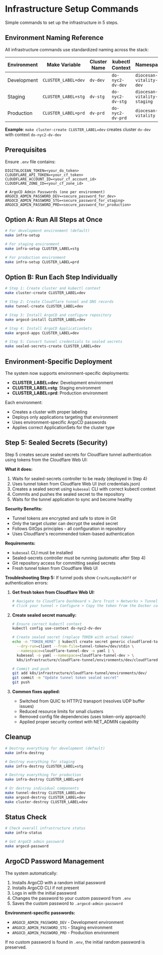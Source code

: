 # Infrastructure Setup Commands

Simple commands to set up the infrastructure in 5 steps.

## Environment Naming Reference

All infrastructure commands use standardized naming across the stack:

| Environment | Make Variable       | Cluster Name | kubectl Context  | Namespace                   | ArgoCD URL                              |
| ----------- | ------------------- | ------------ | ---------------- | --------------------------- | --------------------------------------- |
| Development | `CLUSTER_LABEL=dev` | `dv-dev`     | `do-nyc2-dv-dev` | `diocesan-vitality-dev`     | https://dev.argocd.diocesanvitality.org |
| Staging     | `CLUSTER_LABEL=stg` | `dv-stg`     | `do-nyc2-dv-stg` | `diocesan-vitality-staging` | https://stg.argocd.diocesanvitality.org |
| Production  | `CLUSTER_LABEL=prd` | `dv-prd`     | `do-nyc2-dv-prd` | `diocesan-vitality`         | https://prd.argocd.diocesanvitality.org |

**Example**: `make cluster-create CLUSTER_LABEL=dev` creates cluster `dv-dev` with context `do-nyc2-dv-dev`

## Prerequisites

Ensure `.env` file contains:

```
DIGITALOCEAN_TOKEN=<your_do_token>
CLOUDFLARE_API_TOKEN=<your_cf_token>
CLOUDFLARE_ACCOUNT_ID=<your_cf_account_id>
CLOUDFLARE_ZONE_ID=<your_cf_zone_id>

# ArgoCD Admin Passwords (one per environment)
ARGOCD_ADMIN_PASSWORD_DEV=<secure_password_for_dev>
ARGOCD_ADMIN_PASSWORD_STG=<secure_password_for_staging>
ARGOCD_ADMIN_PASSWORD_PRD=<secure_password_for_production>
```

## Option A: Run All Steps at Once

```bash
# For development environment (default)
make infra-setup

# For staging environment
make infra-setup CLUSTER_LABEL=stg

# For production environment
make infra-setup CLUSTER_LABEL=prd
```

## Option B: Run Each Step Individually

```bash
# Step 1: Create cluster and kubectl context
make cluster-create CLUSTER_LABEL=dev

# Step 2: Create Cloudflare tunnel and DNS records
make tunnel-create CLUSTER_LABEL=dev

# Step 3: Install ArgoCD and configure repository
make argocd-install CLUSTER_LABEL=dev

# Step 4: Install ArgoCD ApplicationSets
make argocd-apps CLUSTER_LABEL=dev

# Step 5: Convert tunnel credentials to sealed secrets
make sealed-secrets-create CLUSTER_LABEL=dev
```

## Environment-Specific Deployment

The system now supports environment-specific deployments:

- **CLUSTER_LABEL=dev**: Development environment
- **CLUSTER_LABEL=stg**: Staging environment
- **CLUSTER_LABEL=prd**: Production environment

Each environment:

- Creates a cluster with proper labeling
- Deploys only applications targeting that environment
- Uses environment-specific ArgoCD passwords
- Applies correct ApplicationSets for the cluster type

## Step 5: Sealed Secrets (Security)

Step 5 creates secure sealed secrets for Cloudflare tunnel authentication using tokens from the Cloudflare Web UI:

**What it does:**

1. Waits for sealed-secrets controller to be ready (deployed in Step 4)
2. Uses tunnel token from Cloudflare Web UI (not credentials.json)
3. Creates a sealed secret using `kubeseal` CLI with correct kubectl context
4. Commits and pushes the sealed secret to the repository
5. Waits for the tunnel application to sync and become healthy

**Security Benefits:**

- Tunnel tokens are encrypted and safe to store in Git
- Only the target cluster can decrypt the sealed secret
- Follows GitOps principles - all configuration in repository
- Uses Cloudflare's recommended token-based authentication

**Requirements:**

- `kubeseal` CLI must be installed
- Sealed-secrets controller must be running (automatic after Step 4)
- Git repository access for committing sealed secrets
- Fresh tunnel token from Cloudflare Web UI

**Troubleshooting Step 5:**
If tunnel pods show `CrashLoopBackOff` or authentication errors:

1. **Get fresh token from Cloudflare Web UI:**

   ```bash
   # Navigate to Cloudflare Dashboard > Zero Trust > Networks > Tunnels
   # Click your tunnel > Configure > Copy the token from the Docker command
   ```

2. **Create sealed secret manually:**

   ```bash
   # Ensure correct kubectl context
   kubectl config use-context do-nyc2-dv-dev

   # Create sealed secret (replace TOKEN with actual token)
   echo -n "TOKEN_HERE" | kubectl create secret generic cloudflared-token \
     --dry-run=client --from-file=tunnel-token=/dev/stdin \
     --namespace=cloudflare-tunnel-dev -o yaml | \
     kubeseal -o yaml --namespace=cloudflare-tunnel-dev > \
     k8s/infrastructure/cloudflare-tunnel/environments/dev/cloudflared-token-sealedsecret.yaml

   # Commit and push
   git add k8s/infrastructure/cloudflare-tunnel/environments/dev/
   git commit -m "Update tunnel token sealed secret"
   git push
   ```

3. **Common fixes applied:**
   - Switched from QUIC to HTTP/2 transport (resolves UDP buffer issues)
   - Reduced resource limits for small clusters
   - Removed config file dependencies (uses token-only approach)
   - Applied proper security context with NET_ADMIN capability

## Cleanup

```bash
# Destroy everything for development (default)
make infra-destroy

# Destroy everything for staging
make infra-destroy CLUSTER_LABEL=stg

# Destroy everything for production
make infra-destroy CLUSTER_LABEL=prd

# Or destroy individual components
make tunnel-destroy CLUSTER_LABEL=dev
make argocd-destroy CLUSTER_LABEL=dev
make cluster-destroy CLUSTER_LABEL=dev
```

## Status Check

```bash
# Check overall infrastructure status
make infra-status

# Get ArgoCD admin password
make argocd-password
```

## ArgoCD Password Management

The system automatically:

1. Installs ArgoCD with a random initial password
2. Installs ArgoCD CLI if not present
3. Logs in with the initial password
4. Changes the password to your custom password from `.env`
5. Saves the custom password to `.argocd-admin-password`

**Environment-specific passwords:**

- `ARGOCD_ADMIN_PASSWORD_DEV` - Development environment
- `ARGOCD_ADMIN_PASSWORD_STG` - Staging environment
- `ARGOCD_ADMIN_PASSWORD_PRD` - Production environment

If no custom password is found in `.env`, the initial random password is preserved.
